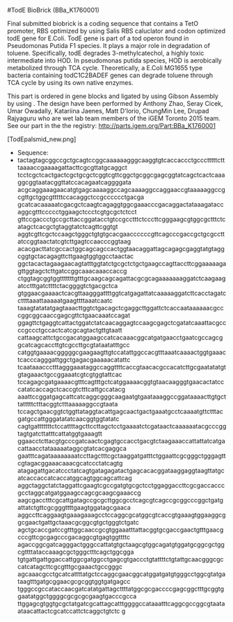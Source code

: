 #TodE BioBrick (BBa_K1760001)

Final submitted biobrick is a coding sequence that contains a TetO promoter, RBS optimized by using Salis RBS caluclator and codon optimized todE gene for E.Coli. TodE gene is part of a tod operon found in Pseudomonas Putida F1 species. It plays a major role in degradation of toluene. Specifically, todE degrades 3-methylcatechol, a highly toxic intermediate into HOD. In pseudomonas putida species, HOD is aerobically metabolized through TCA cycle. Theoretically, a E.Coli MG1655 type bacteria containing todC1C2BADEF genes can degrade toluene through TCA cycle by using its own native enzymes.

This part is ordered in gene blocks and ligated by using Gibson Assembly by using . The design have been performed by Anthony Zhao, Seray Cicek, Umar Owadally, Katariina Jaenes, Matt D'lorio, ChungMin Lee, Drupad Rajyaguru who are wet lab team members of the iGEM Toronto 2015 team. See our part in the the registry: http://parts.igem.org/Part:BBa_K1760001

[TodEpalsmid_new.png]

* Sequence:
* tactagtagcggccgctgcagtccggcaaaaaagggcaaggtgtcaccaccctgccctttttctttaaaaccgaaaagattacttcgcgttatgcaggct
tcctcgctcactgactcgctgcgctcggtcgttcggctgcggcgagcggtatcagctcactcaaaggcggtaatacggttatccacagaatcaggggata
acgcaggaaagaacatgtgagcaaaaggccagcaaaaggccaggaaccgtaaaaaggccgcgttgctggcgtttttccacaggctccgcccccctgacga
gcatcacaaaaatcgacgctcaagtcagaggtggcgaaacccgacaggactataaagataccaggcgtttccccctggaagctccctcgtgcgctctcct
gttccgaccctgccgcttaccggatacctgtccgcctttctcccttcgggaagcgtggcgctttctcatagctcacgctgtaggtatctcagttcggtgt
aggtcgttcgctccaagctgggctgtgtgcacgaaccccccgttcagcccgaccgctgcgccttatccggtaactatcgtcttgagtccaacccggtaag
acacgacttatcgccactggcagcagccactggtaacaggattagcagagcgaggtatgtaggcggtgctacagagttcttgaagtggtggcctaactac
ggctacactagaagaacagtatttggtatctgcgctctgctgaagccagttaccttcggaaaaagagttggtagctcttgatccggcaaacaaaccaccg
ctggtagcggtggtttttttgtttgcaagcagcagattacgcgcagaaaaaaaggatctcaagaagatcctttgatcttttctacggggtctgacgctca
gtggaacgaaaactcacgttaagggattttggtcatgagattatcaaaaaggatcttcacctagatccttttaaattaaaaatgaagttttaaatcaatc
taaagtatatatgagtaaacttggtctgacagctcgaggcttggattctcaccaataaaaaacgcccggcggcaaccgagcgttctgaacaaatccagat
ggagttctgaggtcattactggatctatcaacaggagtccaagcgagctcgatatcaaattacgccccgccctgccactcatcgcagtactgttgtaatt
cattaagcattctgccgacatggaagccatcacaaacggcatgatgaacctgaatcgccagcggcatcagcaccttgtcgccttgcgtataatatttgcc
catggtgaaaacgggggcgaagaagttgtccatattggccacgtttaaatcaaaactggtgaaactcacccagggattggctgagacgaaaaacatattc
tcaataaaccctttagggaaataggccaggttttcaccgtaacacgccacatcttgcgaatatatgtgtagaaactgccggaaatcgtcgtggtattcac
tccagagcgatgaaaacgtttcagtttgctcatggaaaacggtgtaacaagggtgaacactatcccatatcaccagctcaccgtctttcattgccatacg
aaattccggatgagcattcatcaggcgggcaagaatgtgaataaaggccggataaaacttgtgcttatttttctttacggtctttaaaaaggccgtaata
tccagctgaacggtctggttataggtacattgagcaactgactgaaatgcctcaaaatgttctttacgatgccattgggatatatcaacggtggtatatc
cagtgatttttttctccattttagcttccttagctcctgaaaatctcgataactcaaaaaatacgcccggtagtgatcttatttcattatggtgaaagtt
ggaacctcttacgtgcccgatcaactcgagtgccacctgacgtctaagaaaccattattatcatgacattaacctataaaaataggcgtatcacgaggca
gaatttcagataaaaaaaatccttagctttcgctaaggatgatttctggaattcgcgggctgggagttcgtagacggaaacaaacgcatccctatcagtg
atagagattgacatccctatcagtgatagagatactgagcacacggataaggaggtaagttatgcatcaccaccatcaccatggcagtggcagcattcag
aggctaggctatctaggattcgaagtcgccgatgtgcgctcctggaggaccttcgcgaccacccgcctaggcatgatggaagccagcgcaagcgaaaccg
aagcgacctttcgcattgatagccgcgcttggcgcctcagcgtcagccgcggcccggctgatgattatctgttcgcgggttttgaagtggatagcgaaca
aggccttcaggaagtgaaagaaagcctccaggcgcatggcgtcaccgtgaaagtggaaggcggcgaactgattgctaaacgcggcgtgctgggtctgatc
agctgcaccgatccgtttggcaaccgcgtggaaatttattacggtgcgaccgaactgtttgaacgcccgttcgcgagcccgacaggcgtgagtggttttc
agaccggcgatcagggactgggccattatgtgctaagcgtggcagatgtggatgcggcgctggcgttttataccaaagcgctgggctttcagctggcgga
tgtgattgattggaccattggcgatggcctgagcgtgaccctgtattttctgtattgcaacgggcgccatcatagcttcgcgtttgcgaaactgccgggc
agcaaacgcctgcatcattttatgctccaggcgaacggcatggatgatgtgggcctggcgtatgataagtttgatgcggaacgcgcggtggtgatgagcc
tgggccgccataccaacgatcatatgattagcttttatggcgcgaccccgagcggctttgcggtggaatatggctggggcgcgcgcgaagtgacccgcca
ttggagcgtggtgcgctatgatcgcattagcatttggggccataaatttcaggcgccggcgtaataataacattactcgcatccattctcaggctgtctc
g



